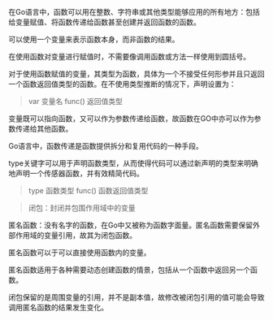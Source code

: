 在Go语言中，函数可以用在整数、字符串或其他类型能够应用的所有地方：包括给变量赋值、将函数传递给函数甚至创建并返回函数的函数。

可以使用一个变量来表示函数本身，而非函数的结果。

在使用函数对变量进行赋值时，不需要像调用函数或方法一样使用到圆括号。

对于使用函数赋值的变量，其类型为函数，具体为一个不接受任何形参并且只返回一个函数返回值类型的函数。在不使用类型推断的情况下，声明设置为：
>var 变量名 func() 返回值类型

变量既可以指向函数，又可以作为参数传递给函数，故函数在GO中亦可以作为参数传递给其他函数。

Go语言中，函数传递是函数提供拆分和复用代码的一种手段。

type关键字可以用于声明函数类型，从而使得代码可以通过新声明的类型来明确地声明一个传感器函数，并有效精简代码。
>type 函数类型 func() 函数返回值类型

>闭包：封闭并包围作用域中的变量

匿名函数：没有名字的函数，在Go中又被称为函数字面量。匿名函数需要保留外部作用域的变量引用，故其为闭包函数。

匿名函数可以于可以直接使用函数内的变量。

匿名函数适用于各种需要动态创建函数的情景，包括从一个函数中返回另一个函数。

闭包保留的是周围变量的引用，并不是副本值，故修改被闭包引用的值可能会导致调用匿名函数的结果发生变化。